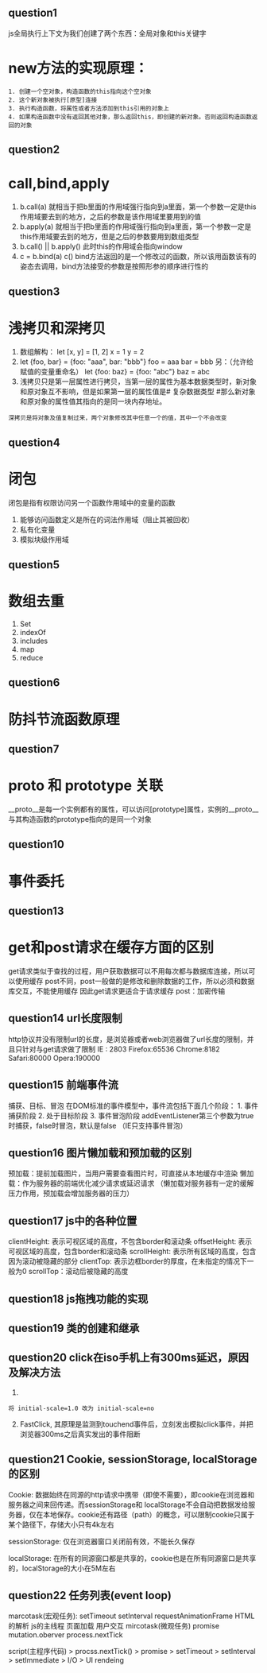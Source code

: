 ## question1 
  js全局执行上下文为我们创建了两个东西：全局对象和this关键字
  # new方法的实现原理：
    1. 创建一个空对象，构造函数的this指向这个空对象
    2. 这个新对象被执行[原型]连接
    3. 执行构造函数，将属性或者方法添加到this引用的对象上
    4. 如果构造函数中没有返回其他对象，那么返回this，即创建的新对象。否则返回构造函数返回的对象

## question2
  # call,bind,apply
  1. b.call(a) 就相当于把b里面的作用域强行指向到a里面，第一个参数一定是this作用域要去到的地方，之后的参数是该作用域里要用到的值
  2. b.apply(a) 就相当于把b里面的作用域强行指向到a里面，第一个参数一定是this作用域要去到的地方，但是之后的参数要用到数组类型
  3. b.call() || b.apply() 此时this的作用域会指向window
  4. c = b.bind(a) c() bind方法返回的是一个修改过的函数，所以该用函数该有的姿态去调用，bind方法接受的参数是按照形参的顺序进行性的

## question3
  # 浅拷贝和深拷贝
  1. 数组解构：
    let [x, y] = [1, 2]
    x = 1   y = 2
  2. let {foo, bar} = {foo: "aaa", bar: "bbb"}
    foo = aaa   bar = bbb
  另：（允许给赋值的变量重命名）
  let {foo: baz} = {foo: "abc"}
  baz = abc
  3. 浅拷贝只是第一层属性进行拷贝，当第一层的属性为基本数据类型时，新对象和原对象互不影响，但是如果第一层的属性值是# 复杂数据类型 #那么新对象和原对象的属性值其指向的是同一块内存地址。

    深拷贝是将对象及值复制过来，两个对象修改其中任意一个的值，其中一个不会改变

## question4
  # 闭包
  闭包是指有权限访问另一个函数作用域中的变量的函数
  1. 能够访问函数定义是所在的词法作用域（阻止其被回收）
  2. 私有化变量
  3. 模拟块级作用域
## question5
  # 数组去重
  1. Set
  2. indexOf
  3. includes
  4. map
  5. reduce

## question6
  # 防抖节流函数原理
  
## question7
  # __proto__ 和 prototype 关联
  __proto__是每一个实例都有的属性，可以访问[prototype]属性，实例的__proto__与其构造函数的prototype指向的是同一个对象

## question10
  # 事件委托

## question13
  # get和post请求在缓存方面的区别
  get请求类似于查找的过程，用户获取数据可以不用每次都与数据库连接，所以可以使用缓存
  post不同，post一般做的是修改和删除数据的工作，所以必须和数据库交互，不能使用缓存
  因此get请求更适合于请求缓存
  post：加密传输

## question14 url长度限制
  http协议并没有限制url的长度，是浏览器或者web浏览器做了url长度的限制，并且只针对与get请求做了限制
    IE : 2803
    Firefox:65536
    Chrome:8182
    Safari:80000
    Opera:190000

## question15 前端事件流
  捕获、目标、冒泡
  在DOM标准的事件模型中，事件流包括下面几个阶段：
    1. 事件捕获阶段
    2. 处于目标阶段
    3. 事件冒泡阶段
  addEventListener第三个参数为true时捕获，false时冒泡，默认是false （IE只支持事件冒泡）

## question16 图片懒加载和预加载的区别
  预加载：提前加载图片，当用户需要查看图片时，可直接从本地缓存中渲染
  懒加载：作为服务器的前端优化减少请求或延迟请求
  （懒加载对服务器有一定的缓解压力作用，预加载会增加服务器的压力）

## question17 js中的各种位置
  clientHeight: 表示可视区域的高度，不包含border和滚动条
  offsetHeight: 表示可视区域的高度，包含border和滚动条
  scrollHeight: 表示所有区域的高度，包含因为滚动被隐藏的部分
  clientTop: 表示边框border的厚度，在未指定的情况下一般为0
  scrollTop：滚动后被隐藏的高度

## question18 js拖拽功能的实现
  
## question19 类的创建和继承

## question20 click在iso手机上有300ms延迟，原因及解决方法
  1. <meta name="viewport" content="width=device-width, initial-scale=1.0"> 
    将 initial-scale=1.0 改为 initial-scale=no
  2. FastClick, 其原理是监测到touchend事件后，立刻发出模拟click事件，并把浏览器300ms之后真实发出的事件阻断

## question21 Cookie, sessionStorage, localStorage的区别
  Cookie: 数据始终在同源的http请求中携带（即使不需要），即cookie在浏览器和服务器之间来回传递。而sessionStorage和  localStorage不会自动把数据发给服务器，仅在本地保存。cookie还有路径（path）的概念，可以限制cookie只属于某个路径下，存储大小只有4k左右

  sessionStorage: 仅在浏览器窗口关闭前有效，不能长久保存

  localStorage: 在所有的同源窗口都是共享的，cookie也是在所有同源窗口是共享的，localStorage的大小在5M左右

## question22 任务列表(event loop)
  marcotask(宏观任务):
    setTimeout
    setInterval
    requestAnimationFrame
    HTML的解析
    js的主线程
    页面加载
    用户交互
  mircotask(微观任务)
    promise
    mutation.oberver
    process.nextTick

  script(主程序代码) > procss.nextTick() > promise > setTimeout > setInterval > setImmediate > I/O > UI rendeing